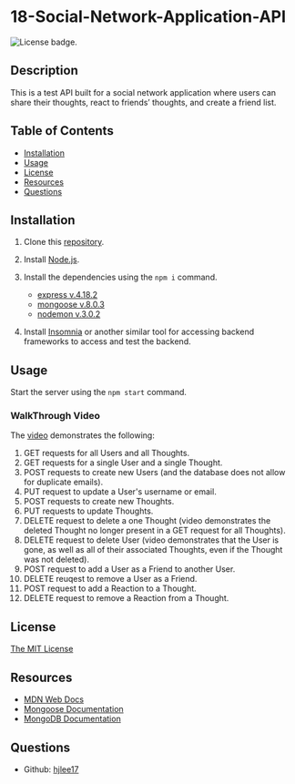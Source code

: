 # 18-Social-Network-Application-API
![License badge.](https://img.shields.io/badge/License-MIT-yellow.svg) 

## Description
This is a test API built for a social network application where users can share their thoughts, react to friends’ thoughts, and create a friend list. 

## Table of Contents
- [Installation](#installation)
- [Usage](#usage)
- [License](#license)
- [Resources](#Resources)
- [Questions](#questions)

## Installation
1. Clone this [repository](https://github.com/hjlee17/18-social-network-application-API.git).
2. Install [Node.js](https://nodejs.org/).
3. Install the dependencies using the ```npm i``` command. 
   - [express v.4.18.2](https://www.npmjs.com/package/express/v/4.18.2)
   - [mongoose v.8.0.3](https://www.npmjs.com/package/mongoose/v/8.0.3)
   - [nodemon v.3.0.2](https://www.npmjs.com/package/nodemon/v/3.0.2)

4. Install [Insomnia](https://insomnia.rest/download) or another similar tool for accessing backend frameworks to access and test the backend. 

## Usage
Start the server using the ```npm start``` command.

### WalkThrough Video
The [video](https://drive.google.com/file/d/12EQQpFyDkk4yKJ_uAMVusOA5HDpVf0dg/view?usp=drive_link) demonstrates the following:
1. GET requests for all Users and all Thoughts.
2. GET requests for a single User and a single Thought. 
3. POST requests to create new Users (and the database does not allow for duplicate emails).
4. PUT request to update a User's username or email.
5. POST requests to create new Thoughts.
6. PUT requests to update Thoughts.
7. DELETE request to delete a one Thought (video demonstrates the deleted Thought no longer present in a GET request for all Thoughts).
8. DELETE request to delete User (video demonstrates that the User is gone, as well as all of their associated Thoughts, even if the Thought was not deleted).
9. POST request to add a User as a Friend to another User.
10. DELETE reuqest to remove a User as a Friend.
11. POST request to add a Reaction to a Thought.
12. DELETE request to remove a Reaction from a Thought.

## License
[The MIT License](https://opensource.org/licenses/MIT/)

## Resources
- [MDN Web Docs](developer.mozilla.org)
- [Mongoose Documentation](https://mongoosejs.com/docs/guide.html)
- [MongoDB Documentation](https://www.mongodb.com/docs/)

## Questions
- Github: [hjlee17](https://github.com/hjlee17)
